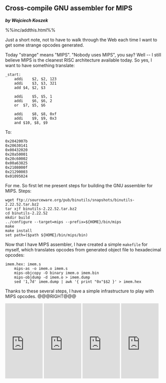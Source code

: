 Cross-compile GNU assembler for MIPS
------------------------
***by Wojciech Koszek***

%%inc/addthis.html%%

Just a short note, not to have to walk through the Web each time I
want to get some strange opcodes generated.

Today "strange" means "MIPS". "Nobody uses MIPS", you say? Well -- I still believe MIPS
is the cleanest RISC architecture available today. So yes, I want to have
something translate:

	_start:
		addi	$2, $2, 123
		addi	$3, $3, 321
		add	$4, $2, $3

		addi	$5, $5, 1
		addi	$6, $6, 2
		or	$7, $5, $6

		addi	$8, $8, 0xf
		addi	$9, $9, 0x3
		and	$10, $8, $9

To:

	0x2042007b
	0x20630141
	0x00432020
	0x20a50001
	0x20c60002
	0x00a63825
	0x2108000f
	0x21290003
	0x01095024

For me. So first let me present steps for building the GNU assembler for
MIPS. Steps:

	wget ftp://sourceware.org/pub/binutils/snapshots/binutils-2.22.52.tar.bz2
	tar xjf binutils-2.22.52.tar.bz2
	cd binutils-2.22.52
	mkdir build
	../configure --target=mips --prefix=${HOME}/bin/mips
	make
	make install
	set path=($path ${HOME}/bin/mips/bin)

Now that I have MIPS assembler, I have created a simple `makefile` for
myself, which translates opcodes from generated object file to hexadecimal
opcodes:

	imem.hex: imem.s
		mips-as -o imem.o imem.s
		mips-objcopy -O binary imem.o imem.bin
		mips-objdump -d imem.o > imem.dump
		sed '1,7d' imem.dump | awk '{ print "0x"$$2 }' > imem.hex

Thanks to these several steps, I have a simple infrastructure to play with
MIPS opcodes.
@@@RIGHT@@@


<iframe src="http://rcm.amazon.com/e/cm?lt1=_blank&bc1=FFFFFF&IS2=1&npa=1&bg1=FFFFFF&fc1=000000&lc1=FF0000&t=wojcadamkoszh-20&o=1&p=8&l=as4&m=amazon&f=ifr&ref=ss_til&asins=0120884216" style="width:120px;height:240px;" scrolling="no" marginwidth="0" marginheight="0" frameborder="0"></iframe>
<iframe src="http://rcm.amazon.com/e/cm?lt1=_blank&bc1=FFFFFF&IS2=1&npa=1&bg1=FFFFFF&fc1=000000&lc1=FF0000&t=wojcadamkoszh-20&o=1&p=8&l=as4&m=amazon&f=ifr&ref=ss_til&asins=0131420445" style="width:120px;height:240px;" scrolling="no" marginwidth="0" marginheight="0" frameborder="0"></iframe>

<iframe src="http://rcm.amazon.com/e/cm?lt1=_blank&bc1=FFFFFF&IS2=1&npa=1&bg1=FFFFFF&fc1=000000&lc1=FF0000&t=wojcadamkoszh-20&o=1&p=8&l=as4&m=amazon&f=ifr&ref=ss_til&asins=0123744938" style="width:120px;height:240px;" scrolling="no" marginwidth="0" marginheight="0" frameborder="0"></iframe>

<iframe src="http://rcm.amazon.com/e/cm?lt1=_blank&bc1=FFFFFF&IS2=1&npa=1&bg1=FFFFFF&fc1=000000&lc1=FF0C00&t=wojcadamkoszh-20&o=1&p=8&l=as4&m=amazon&f=ifr&ref=ss_til&asins=0123747503" style="width:120px;height:240px;" scrolling="no" marginwidth="0" marginheight="0" frameborder="0"></iframe>
